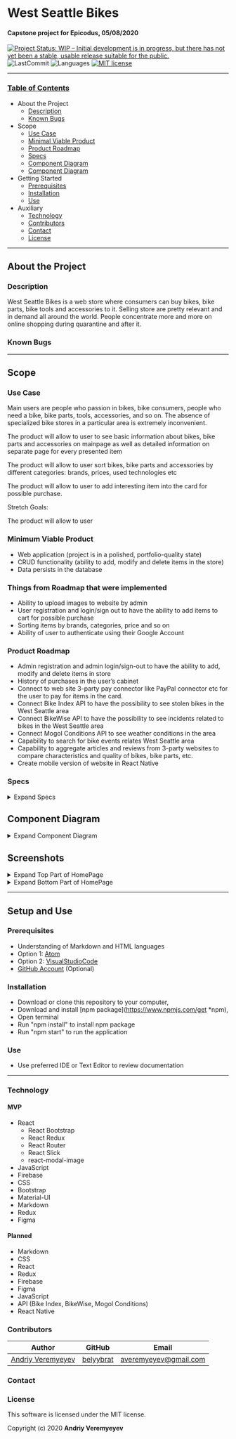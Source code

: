 # West Seattle Bikes

#### Capstone project for Epicodus, 05/08/2020

<!-- [![Project Status: Inactive – The project has reached a stable, usable state but is no longer being actively developed; support/maintenance will be provided as time allows.](https://www.repostatus.org/badges/latest/inactive.svg)](https://www.repostatus.org/#inactive) -->
[![Project Status: WIP – Initial development is in progress, but there has not yet been a stable, usable release suitable for the public.](https://www.repostatus.org/badges/latest/wip.svg)](https://www.repostatus.org/#wip)
![LastCommit](https://img.shields.io/github/last-commit/BelyyBrat/tap-room)
![Languages](https://img.shields.io/github/languages/top/BelyyBrat/tap-room)
[![MIT license](https://img.shields.io/badge/License-MIT-orange.svg)](https://lbesson.mit-license.org/)

------------------------------

### <u>Table of Contents</u>
* About the Project
    * [Description](#description)
    * [Known Bugs](#known-bugs)
* Scope
    * [Use Case](#use-case)
    * [Minimal Viable Product](#minimal-viable-product)
    * [Product Roadmap](#product-roadmap)
    * [Specs](#specs)
    * [Component Diagram](#component-diagram)
    * [Component Diagram](#component-diagram)
* Getting Started
    * [Prerequisites](#prerequisites)
    * [Installation](#installation)
    * [Use](#use)
* Auxiliary
    * [Technology](#technology)
    * [Contributors](#contributors)
    * [Contact](#contact)
    * [License](#license)

------------------------------

## About the Project

### Description

West Seattle Bikes is a web store where consumers can buy bikes, bike parts, bike tools and accessories to it.
Selling store are pretty relevant and in demand all around the world. People concentrate more and more on online shopping during quarantine and after it. 

### Known Bugs

------------------------------

## Scope

### Use Case

Main users are people who passion in bikes, bike consumers, people who need a bike, bike parts, tools, accessories, and so on. The absence of specialized bike stores in a particular area is extremely inconvenient. 

The product will allow to user to see basic information about bikes, bike parts and accessories on mainpage as well as detailed information on separate page for every presented item

The product will allow to user sort bikes, bike parts and accessories by different categories: brands, prices, used technologies etc

The product will allow to user to add interesting item into the card for possible purchase.

Stretch Goals:

The product will allow to user 

### Minimum Viable Product

 * Web application (project is in a polished, portfolio-quality state)
 * CRUD functionality (ability to add, modify and delete items in the store)
 * Data persists in the database

### Things from Roadmap that were implemented 

 * Ability to upload images to website by admin 
 * User registration and login/sign out to have the ability to add items to cart for possible purchase
 * Sorting items by brands, categories, price and so on
 * Ability of user to authenticate using their Google Account 

### Product Roadmap

 * Admin registration and admin login/sign-out to have the ability to add, modify and delete items in store
 * History of purchases in the user’s cabinet
 * Connect to web site 3-party pay connector like PayPal connector etc for the user to pay for items in the card.
 * Connect Bike Index API to have the possibility to see stolen bikes in the West Seattle area
 * Connect BikeWise API to have the possibility to see incidents related to bikes in the West Seattle area
 * Connect Mogol Conditions API to see weather conditions in the area
 * Capability to search for bike events relates West Seattle area
 * Capability to aggregate articles and reviews from 3-party websites to compare characteristics and quality of bikes, bike parts, etc.
 * Create mobile version of website in React Native

### Specs
<details>
<summary>Expand Specs</summary>
| Spec | Input | Output |
| -------------     | ------------- | ------------- |
|  |  |  |
</details>

## Component Diagram
<details>
<summary>Expand Component Diagram</summary>
<image src="./screenshots/component_diagram.jpg" width="800px"/>
</details>

## Screenshots
<details>
<summary>Expand Top Part of HomePage</summary>
<image src="./screenshots/home_page_header.jpg" width="800px"/>
</details>
<details>
<summary>Expand Bottom Part of HomePage</summary>
<image src="./screenshots/home_page_footer.jpg" width="800px"/>
</details>

------------------------------

## Setup and Use

### Prerequisites

 * Understanding of Markdown and HTML languages
 * Option 1: [Atom](https://nodejs.org/en/)
 * Option 2: [VisualStudioCode](https://www.npmjs.com/)
 * [GitHub Account](https://github.com) (Optional)

### Installation

 * Download or clone this repository to your computer,
 * Download and install [npm package](https://www.npmjs.com/get *npm),
 * Open terminal
 * Run "npm install" to install npm package
 * Run "npm start" to run the application

### Use
 * Use preferred IDE or Text Editor to review documentation

------------------------------

### Technology

#### MVP

 * React
   * React Bootstrap
   * React Redux
   * React Router
   * React Slick
   * react-modal-image
 * JavaScript
 * Firebase
 * CSS
 * Bootstrap
 * Material-UI
 * Markdown
 * Redux
 * Figma

#### Planned

 * Markdown
 * CSS
 * React
 * Redux
 * Firebase
 * Figma
 * JavaScript
 * API (Bike Index, BikeWise, Mogol Conditions)
 * React Native

### Contributors

| Author | GitHub | Email |
|--------|:------:|:-----:|
| [Andriy Veremyeyev](#) | [belyybrat](#) |  [averemyeyev@gmail.com](#) |

### Contact

### License

This software is licensed under the MIT license.

Copyright (c) 2020 **Andriy Veremyeyev**
